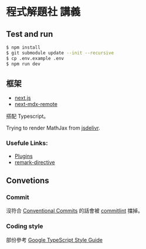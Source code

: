 # 程式解題社 講義

## Test and run

```bash
$ npm install
$ git submodule update --init --recursive
$ cp .env.example .env
$ npm run dev
```

## 框架
+ [next.js](https://nextjs.org/)
+ [next-mdx-remote](https://github.com/hashicorp/next-mdx-remote)

搭配 Typescript。

Trying to render MathJax from [jsdelivr](https://www.jsdelivr.com/).

### Usefule Links:
+ [Plugins](https://github.com/remarkjs/remark/blob/main/doc/plugins.md)
+ [remark-directive](https://github.com/remarkjs/remark-directive)

## Convetions
### Commit
沒符合 [Conventional Commits](https://www.conventionalcommits.org/en/v1.0.0/) 的話會被 [commitlint](https://commitlint.js.org) 擋掉。

### Coding style
部份參考 [Google TypeScript Style Guide](https://google.github.io/styleguide/tsguide.html)
